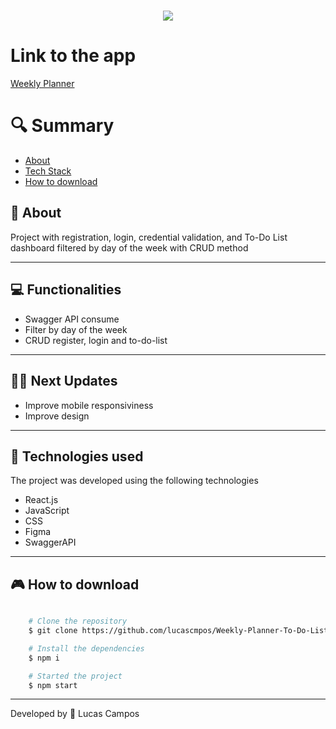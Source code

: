 <h1 align="center">
    <img src="https://ik.imagekit.io/4qca61gsh/weeklyplanner.png?updatedAt=1714929363322">
    
   
</h1>

# Link to the app

[Weekly Planner](https://weekly-planner-uol.vercel.app/)

# 🔍 Summary

- [About](#-sobre)
- [Tech Stack](#-tecnologias-utilizadas)
- [How to download](#-como-baixar-o-projeto)

## 📗 About

Project with registration, login, credential validation, and To-Do List dashboard filtered by day of the week with CRUD method

---

## 💻 Functionalities

- Swagger API consume
- Filter by day of the week
- CRUD register, login and to-do-list

---

## 👨‍🚀 Next Updates

- Improve mobile responsiviness
- Improve design

---

## 🚀 Technologies used

The project was developed using the following technologies

- React.js
- JavaScript
- CSS
- Figma
- SwaggerAPI

---

## 🎮 How to download

```bash

    # Clone the repository
    $ git clone https://github.com/lucascmpos/Weekly-Planner-To-Do-List

    # Install the dependencies
    $ npm i

    # Started the project
    $ npm start
```

---

Developed by 🐉 Lucas Campos
